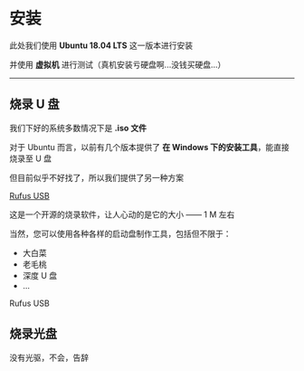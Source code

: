 # 安装

此处我们使用 **Ubuntu 18.04 LTS** 这一版本进行安装

并使用 **虚拟机** 进行测试（真机安装亏硬盘啊...没钱买硬盘...）

---

## 烧录 U 盘

我们下好的系统多数情况下是 **.iso 文件**

对于 Ubuntu 而言，以前有几个版本提供了 **在 Windows 下的安装工具**，能直接烧录至 U 盘

但目前似乎不好找了，所以我们提供了另一种方案

[Rufus USB](http://rufus.akeo.ie/?locale=zh_CN)

这是一个开源的烧录软件，让人心动的是它的大小 —— 1 M 左右

当然，您可以使用各种各样的启动盘制作工具，包括但不限于：

* 大白菜
* 老毛桃
* 深度 U 盘
* ...

Rufus USB

## 烧录光盘

没有光驱，不会，告辞
